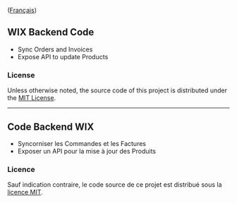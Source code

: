 ([Français](#gabarit-pour-dépôts-de-code-source-ouvert-du-gouvernement-du-canada))

## WIX Backend Code

- Sync Orders and Invoices
- Expose API to update Products

### License

Unless otherwise noted, the source code of this project is distributed under the [MIT License](LICENSE).

______________________

## Code Backend WIX

- Syncorniser les Commandes et les Factures
- Exposer un API pour la mise à jour des Produits

### Licence

Sauf indication contraire, le code source de ce projet est distribué sous la [licence MIT](LICENSE).
